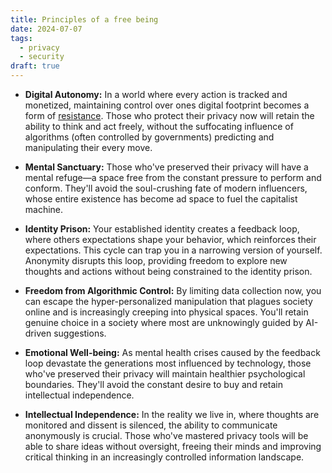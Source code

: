 ```yaml
---
title: Principles of a free being
date: 2024-07-07
tags:
  - privacy
  - security
draft: true
---
```

- **Digital Autonomy:** In a world where every action is tracked and monetized, maintaining control over ones digital footprint becomes a form of [resistance](/archive/2024/embracing-monero/). Those who protect their privacy now will retain the ability to think and act freely, without the suffocating influence of algorithms (often controlled by governments) predicting and manipulating their every move.

- **Mental Sanctuary:** Those who've preserved their privacy will have a mental refuge—a space free from the constant pressure to perform and conform. They'll avoid the soul-crushing fate of modern influencers, whose entire existence has become ad space to fuel the capitalist machine.

- **Identity Prison:** Your established identity creates a feedback loop, where others expectations shape your behavior, which reinforces their expectations. This cycle can trap you in a narrowing version of yourself. Anonymity disrupts this loop, providing freedom to explore new thoughts and actions without being constrained to the identity prison.

- **Freedom from Algorithmic Control:** By limiting data collection now, you can escape the hyper-personalized manipulation that plagues society online and is increasingly creeping into physical spaces. You'll retain genuine choice in a society where most are unknowingly guided by AI-driven suggestions.

- **Emotional Well-being:** As mental health crises caused by the feedback loop devastate the generations most influenced by technology, those who've preserved their privacy will maintain healthier psychological boundaries. They'll avoid the constant desire to buy and retain intellectual independence.

- **Intellectual Independence:** In the reality we live in, where thoughts are monitored and dissent is silenced, the ability to communicate anonymously is crucial. Those who've mastered privacy tools will be able to share ideas without oversight, freeing their minds and improving critical thinking in an increasingly controlled information landscape.